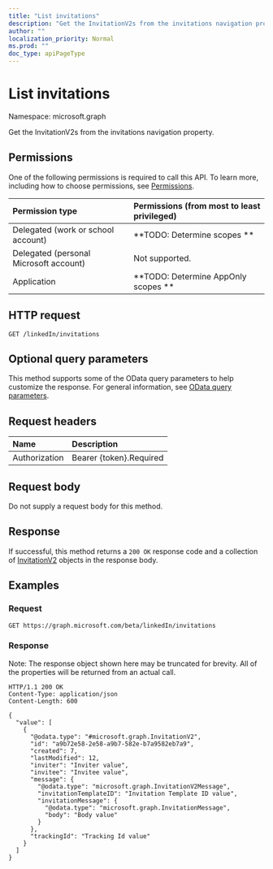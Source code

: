 ```yaml
---
title: "List invitations"
description: "Get the InvitationV2s from the invitations navigation property."
author: ""
localization_priority: Normal
ms.prod: ""
doc_type: apiPageType
---
```


# List invitations

Namespace: microsoft.graph

Get the InvitationV2s from the invitations navigation property.

## Permissions
One of the following permissions is required to call this API. To learn more, including how to choose permissions, see [Permissions](/concepts/permissions-reference.md).

|Permission type|Permissions (from most to least privileged)|
|:---|:---|
|Delegated (work or school account)|**TODO: Determine scopes **|
|Delegated (personal Microsoft account)|Not supported.|
|Application|**TODO: Determine AppOnly scopes **|

## HTTP request
<!-- {
  "blockType": "ignored"
}
-->
``` http
GET /linkedIn/invitations
```

## Optional query parameters
This method supports some of the OData query parameters to help customize the response. For general information, see [OData query parameters](/graph/query-parameters).

## Request headers
|Name|Description|
|:---|:---|
|Authorization|Bearer {token}.Required|

## Request body
Do not supply a request body for this method.

## Response
If successful, this method returns a `200 OK` response code and a collection of [InvitationV2](../resources/invitationv2.md) objects in the response body.

## Examples

### Request
<!-- {
  "blockType": "request",
  "name": "get_invitationv2"
}
-->
``` http
GET https://graph.microsoft.com/beta/linkedIn/invitations
```

### Response
Note: The response object shown here may be truncated for brevity. All of the properties will be returned from an actual call.
<!-- {
  "blockType": "response",
  "truncated": true,
  "@odata.type": "collection(microsoft.graph.invitationv2)"
}
-->
``` http
HTTP/1.1 200 OK
Content-Type: application/json
Content-Length: 600

{
  "value": [
    {
      "@odata.type": "#microsoft.graph.InvitationV2",
      "id": "a9b72e58-2e58-a9b7-582e-b7a9582eb7a9",
      "created": 7,
      "lastModified": 12,
      "inviter": "Inviter value",
      "invitee": "Invitee value",
      "message": {
        "@odata.type": "microsoft.graph.InvitationV2Message",
        "invitationTemplateID": "Invitation Template ID value",
        "invitationMessage": {
          "@odata.type": "microsoft.graph.InvitationMessage",
          "body": "Body value"
        }
      },
      "trackingId": "Tracking Id value"
    }
  ]
}
```

